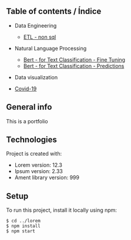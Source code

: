 ## Table of contents / Índice

*  Data Engineering
	* [ETL - non sql](https://github.com/juansokil/portfolio/blob/main/ETL-non-sql-data/ETL%20json%20data.%20Python%20and%20Elasticsearch%20.ipynb)

*  Natural Language Processing
	* [Bert - for Text Classification - Fine Tuning](https://github.com/juansokil/portfolio/blob/main/Bert-for-text-classification/Bert_For_Text_Classification.ipynb)
	* [Bert - for Text Classification - Predictions](https://github.com/juansokil/portfolio/blob/main/Bert-for-text-classification/Bert_For_Text_Prediction.ipynb)

* Data visualization
* [Covid-19](https://github.com/juansokil/Covid-19)

## General info
This is a portfolio
	
## Technologies
Project is created with:
* Lorem version: 12.3
* Ipsum version: 2.33
* Ament library version: 999
	
## Setup
To run this project, install it locally using npm:

```
$ cd ../lorem
$ npm install
$ npm start
```

